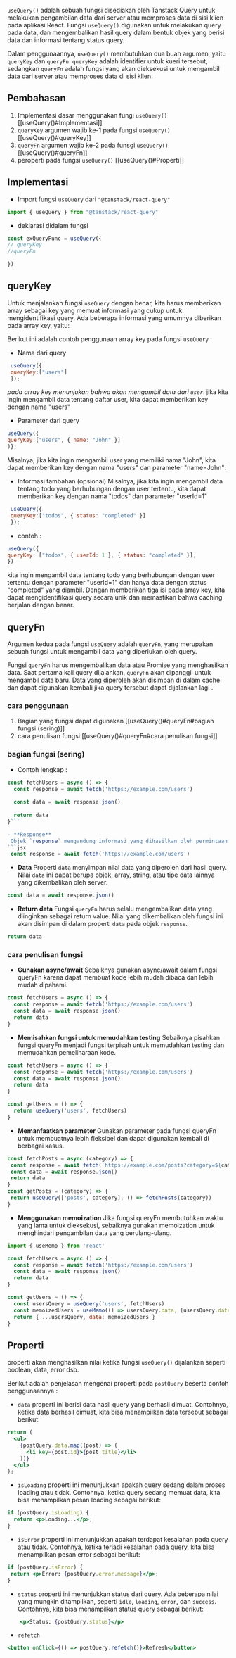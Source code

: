 `useQuery()` adalah sebuah fungsi disediakan oleh Tanstack Query untuk melakukan pengambilan data dari server atau memproses data di sisi klien pada aplikasi React. Fungsi `useQuery()` digunakan untuk melakukan query pada data, dan mengembalikan hasil query dalam bentuk objek yang berisi data dan informasi tentang status query. 

Dalam penggunaannya, `useQuery()` membutuhkan dua buah argumen, yaitu `queryKey` dan `queryFn`.
`queryKey` adalah identifier untuk kueri tersebut, sedangkan `queryFn` adalah fungsi yang akan dieksekusi untuk mengambil data dari server atau memproses data di sisi klien.

## Pembahasan
1. Implementasi dasar menggunakan fungi `useQuery()` [[useQuery()#Implementasi]]
2. `queryKey` argumen wajib ke-1 pada fungsi `useQuery()` [[useQuery()#queryKey]]
3. `queryFn` argumen wajib ke-2 pada funsgi `useQuery()` [[useQuery()#queryFn]]
4. peroperti pada fungsi `useQuery()` [[useQuery()#Properti]]
## Implementasi 
- Import fungsi `useQuery` dari `"@tanstack/react-query"`
```jsx
import { useQuery } from "@tanstack/react-query"
```

- deklarasi didalam fungsi
```jsx
const exQueryFunc = useQuery({
// queryKey
//queryFn

})
```

## queryKey
Untuk menjalankan fungsi `useQuery` dengan benar, kita harus memberikan array sebagai key yang memuat informasi yang cukup untuk mengidentifikasi query. Ada beberapa informasi yang umumnya diberikan pada array key, yaitu:

Berikut ini adalah contoh penggunaan array key pada fungsi `useQuery` :

- Nama dari query
```jsx
 useQuery({
 queryKey:["users"] 
 });
```
*pada array key menunjukan bahwa akan mengambil data dari `user`*.
jika kita ingin mengambil data tentang daftar user, kita dapat memberikan key dengan nama "users"

- Parameter dari query
```jsx
useQuery({
queryKey:["users", { name: "John" }] 
)};
```
Misalnya, jika kita ingin mengambil user yang memiliki nama "John", kita dapat memberikan key dengan nama "users" dan parameter "name=John":

- Informasi tambahan (opsional)
Misalnya, jika kita ingin mengambil data tentang todo yang berhubungan dengan user tertentu, kita dapat memberikan key dengan nama "todos" dan parameter "userId=1" 
```jsx
 useQuery({
 queryKey:["todos", { status: "completed" }] 
 });
```

- contoh : 
```jsx
useQuery({
queryKey: ["todos", { userId: 1 }, { status: "completed" }],
})
```
kita ingin mengambil data tentang todo yang berhubungan dengan user tertentu dengan parameter "userId=1" dan hanya data dengan status "completed" yang diambil. Dengan memberikan tiga isi pada array key, kita dapat mengidentifikasi query secara unik dan memastikan bahwa caching berjalan dengan benar.

## queryFn

Argumen kedua pada fungsi `useQuery` adalah `queryFn`, yang merupakan sebuah fungsi untuk mengambil data yang diperlukan oleh query.

Fungsi `queryFn` harus mengembalikan data atau Promise yang menghasilkan data. Saat pertama kali query dijalankan, `queryFn` akan dipanggil untuk mengambil data baru. Data yang diperoleh akan disimpan di dalam cache dan dapat digunakan kembali jika query tersebut dapat dijalankan lagi .

### cara penggunaan 
1. Bagian yang fungsi dapat digunakan [[useQuery()#queryFn#bagian fungsi (sering)]]
2. cara penulisan fungsi [[useQuery()#queryFn#cara penulisan fungsi]]


### bagian fungsi (sering)
- Contoh lengkap :
```jsx
const fetchUsers = async () => {
  const response = await fetch('https://example.com/users')
  
  const data = await response.json()
  
  return data
}```

- **Response**
 Objek `response` mengandung informasi yang dihasilkan oleh permintaan data. Objek `response` ini biasanya memiliki properti seperti `data`, `isLoading`, `isError`, `error`, dan sebagainya.
```jsx
 const response = await fetch('https://example.com/users')
```

- **Data**
Properti `data` menyimpan nilai data yang diperoleh dari hasil query. Nilai `data` ini dapat berupa objek, array, string, atau tipe data lainnya yang dikembalikan oleh server.
```jsx
const data = await response.json()
```

- **Return data**
Fungsi `queryFn` harus selalu mengembalikan data yang diinginkan sebagai return value. Nilai yang dikembalikan oleh fungsi ini akan disimpan di dalam properti `data` pada objek `response`.
```jsx
return data
```


### cara penulisan fungsi
- **Gunakan async/await**
 Sebaiknya gunakan async/await dalam fungsi queryFn karena dapat membuat kode lebih mudah dibaca dan lebih mudah dipahami.
```jsx
const fetchUsers = async () => {
  const response = await fetch('https://example.com/users')
  const data = await response.json()
  return data
}
```

- **Memisahkan fungsi untuk memudahkan testing**
Sebaiknya pisahkan fungsi queryFn menjadi fungsi terpisah untuk memudahkan testing dan memudahkan pemeliharaan kode.
```jsx
const fetchUsers = async () => {
  const response = await fetch('https://example.com/users')
  const data = await response.json()
  return data
}

const getUsers = () => {
  return useQuery('users', fetchUsers)
}
```

- **Memanfaatkan parameter**
 Gunakan parameter pada fungsi queryFn untuk membuatnya lebih fleksibel dan dapat digunakan kembali di berbagai kasus.
 ```jsx
 const fetchPosts = async (category) => {
  const response = await fetch(`https://example.com/posts?category=${category}`)
  const data = await response.json()
  return data
}
const getPosts = (category) => {
  return useQuery(['posts', category], () => fetchPosts(category))
}
```

- **Menggunakan memoization** 
Jika fungsi queryFn membutuhkan waktu yang lama untuk dieksekusi, sebaiknya gunakan memoization untuk menghindari pengambilan data yang berulang-ulang.

```jsx
import { useMemo } from 'react'

const fetchUsers = async () => {
  const response = await fetch('https://example.com/users')
  const data = await response.json()
  return data
}

const getUsers = () => {
  const usersQuery = useQuery('users', fetchUsers)
  const memoizedUsers = useMemo(() => usersQuery.data, [usersQuery.data])
  return { ...usersQuery, data: memoizedUsers }
}
```

## Properti
properti akan menghasilkan nilai ketika fungsi `useQuery()` dijalankan seperti boolean, data, error dsb.

Berikut adalah penjelasan mengenai properti pada `postQuery` beserta contoh penggunaannya :

- `data`
properti ini berisi data hasil query yang berhasil dimuat. Contohnya, ketika data berhasil dimuat, kita bisa menampilkan data tersebut sebagai berikut:
```jsx
return (
  <ul>
    {postQuery.data.map((post) => (
      <li key={post.id}>{post.title}</li>
    ))}
  </ul>
);
```

- `isLoading` 
properti ini menunjukkan apakah query sedang dalam proses loading atau tidak. Contohnya, ketika query sedang memuat data, kita bisa menampilkan pesan loading sebagai berikut:
```jsx
if (postQuery.isLoading) {
  return <p>Loading...</p>;
}
```

- `isError`
 properti ini menunjukkan apakah terdapat kesalahan pada query atau tidak. Contohnya, ketika terjadi kesalahan pada query, kita bisa menampilkan pesan error sebagai berikut:
 ```jsx
 if (postQuery.isError) {
  return <p>Error: {postQuery.error.message}</p>;
}
```

- `status`
properti ini menunjukkan status dari query. Ada beberapa nilai yang mungkin ditampilkan, seperti `idle`, `loading`, `error`, dan `success`. Contohnya, kita bisa menampilkan status query sebagai berikut:
```jsx
    <p>Status: {postQuery.status}</p>
```

- `refetch`
```jsx
<button onClick={() => postQuery.refetch()}>Refresh</button>
```

